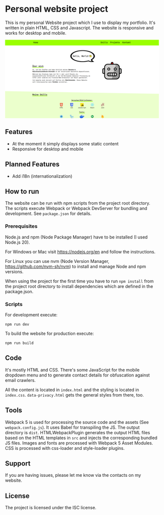 # Personal website project

This is my personal Website project which I use to display my portfolio. It's written in plain HTML, CSS and Javascript. The website is responsive and works for desktop and mobile.

![Screenshot of the battleship website showcasing the gameplay](website-example.png)

## Features

- At the moment it simply displays some static content
- Responsive for desktop and mobile


## Planned Features

- Add i18n (internationalization)

## How to run

The website can be run with npm scripts from the project root directory. The scripts execute Webpack or Webpack DevServer for bundling and development. See `package.json` for details.

### Prerequisites
Node.js and npm (Node Package Manager) have to be installed (I used Node.js 20).

For Windows or Mac visit https://nodejs.org/en and follow the instructions.

For Linux you can use nvm (Node Version Manager, https://github.com/nvm-sh/nvm) to install and manage Node and npm versions.

When using the project for the first time you have to run `npm install` from the project root directory to install dependencies which are defined in the package.json.

### Scripts


For development execute:

    npm run dev

To build the website for production execute:

    npm run build

## Code
It's mostly HTML and CSS. There's some JavaScript for the mobile dropdown menu and to generate contact details for obfuscation against email crawlers.

All the content is located in `index.html` and the styling is located in `index.css`. `data-privacy.html` gets the general styles from there, too.
## Tools

Webpack 5 is used for processing the source code and the assets (See `webpack.config.js`). It uses Babel for transpiling the JS. The output directory is `dist`. HTMLWebpackPlugin generates the output HTML files based on the HTML templates in `src` and injects the corresponding bundled JS files. Images and fonts are processed with Webpack 5 Asset Modules. CSS is processed with css-loader and style-loader plugins.

## Support

If you are having issues, please let me know via the contacts on my website.

## License

The project is licensed under the ISC license.